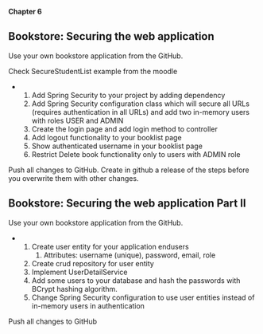 **Chapter 6**

## Bookstore: Securing the web application

Use your own bookstore application from the GitHub.

Check SecureStudentList example from the moodle

* 1. Add Spring Security to your project by adding dependency
  2. Add Spring Security configuration class which will secure all URLs (requires authentication in all URLs) and add two in-memory users with roles USER and ADMIN
  3. Create the login page and add login method to controller
  4. Add logout functionality to your booklist page
  5. Show authenticated username in your booklist page
  6. Restrict Delete book functionality only to users with ADMIN role

Push all changes to GitHub. Create in github a release of the steps before you overwrite them with other changes.

## Bookstore: Securing the web application Part II

Use your own bookstore application from the GitHub.

* 1. Create user entity for your application endusers
     1. Attributes: username (unique), password, email, role
  2. Create crud repository for user entity
  3. Implement UserDetailService
  4. Add some users to your database and hash the passwords with BCrypt hashing algorithm.
  5. Change Spring Security configuration to use user entities instead of in-memory users in authentication

Push all changes to GitHub